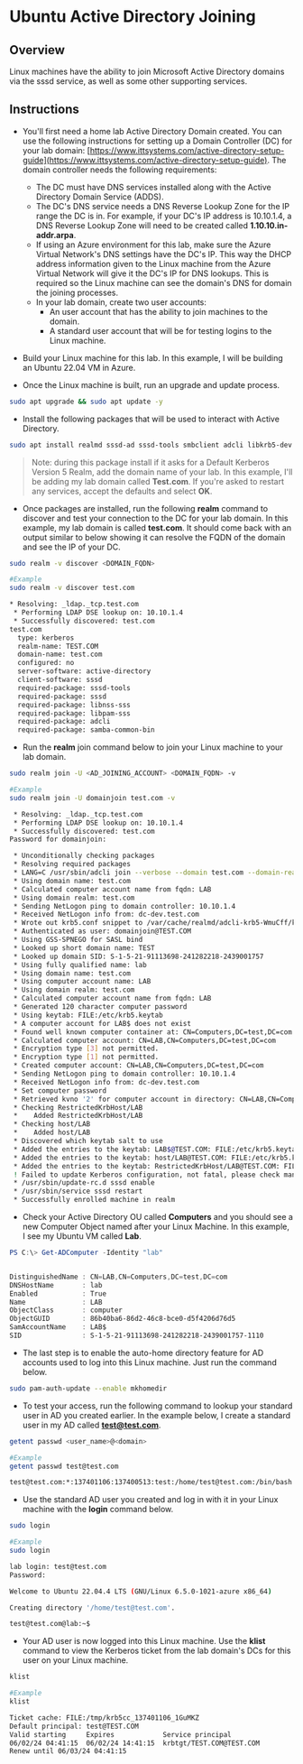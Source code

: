 # Ubuntu Active Directory Joining

## Overview
Linux machines have the ability to join Microsoft Active Directory domains via the sssd service, as well as some other supporting services. 

## Instructions

- You'll first need a home lab Active Directory Domain created. You can use the following instructions for setting up a Domain Controller (DC) for your lab domain: [https://www.ittsystems.com/active-directory-setup-guide](https://www.ittsystems.com/active-directory-setup-guide). The domain controller needs the following requirements:
    - The DC must have DNS services installed along with the Active Directory Domain Service (ADDS). 
    - The DC's DNS service needs a DNS Reverse Lookup Zone for the IP range the DC is in. For example, if your DC's IP address is 10.10.1.4, a DNS Reverse Lookup Zone will need to be created called **1.10.10.in-addr.arpa**.
    - If using an Azure environment for this lab, make sure the Azure Virtual Network's DNS settings have the DC's IP. This way the DHCP address information given to the Linux machine from the Azure Virtual Network will give it the DC's IP for DNS lookups. This is required so the Linux machine can see the domain's DNS for domain the joining processes. 
    - In your lab domain, create two user accounts:
        - An user account that has the ability to join machines to the domain.
        - A standard user account that will be for testing logins to the Linux machine. 

- Build your Linux machine for this lab. In this example, I will be building an Ubuntu 22.04 VM in Azure.

- Once the Linux machine is built, run an upgrade and update process.

```bash
sudo apt upgrade && sudo apt update -y
```

- Install the following packages that will be used to interact with Active Directory.

```bash
sudo apt install realmd sssd-ad sssd-tools smbclient adcli libkrb5-dev krb5-user -y
```

> Note: during this package install if it asks for a Default Kerberos Version 5 Realm, add the domain name of your lab. In this example, I'll be adding my lab domain called **Test.com**. If you're asked to restart any services, accept the defaults and select **OK**.

- Once packages are installed, run the following **realm** command to discover and test your connection to the DC for your lab domain. In this example, my lab domain is called **test.com**. It should come back with an output similar to below showing it can resolve the FQDN of the domain and see the IP of your DC.

```bash
sudo realm -v discover <DOMAIN_FQDN> 
```

```bash
#Example
sudo realm -v discover test.com

* Resolving: _ldap._tcp.test.com
 * Performing LDAP DSE lookup on: 10.10.1.4
 * Successfully discovered: test.com
test.com
  type: kerberos
  realm-name: TEST.COM
  domain-name: test.com
  configured: no
  server-software: active-directory
  client-software: sssd
  required-package: sssd-tools
  required-package: sssd
  required-package: libnss-sss
  required-package: libpam-sss
  required-package: adcli
  required-package: samba-common-bin
```

- Run the **realm** join command below to join your Linux machine to your lab domain. 

```bash
sudo realm join -U <AD_JOINING_ACCOUNT> <DOMAIN_FQDN> -v
```

```bash
#Example
sudo realm join -U domainjoin test.com -v

 * Resolving: _ldap._tcp.test.com
 * Performing LDAP DSE lookup on: 10.10.1.4
 * Successfully discovered: test.com
Password for domainjoin:

 * Unconditionally checking packages
 * Resolving required packages
 * LANG=C /usr/sbin/adcli join --verbose --domain test.com --domain-realm TEST.COM --domain-controller 10.10.1.4 --login-type user --login-user domainjoin --stdin-password
 * Using domain name: test.com
 * Calculated computer account name from fqdn: LAB
 * Using domain realm: test.com
 * Sending NetLogon ping to domain controller: 10.10.1.4
 * Received NetLogon info from: dc-dev.test.com
 * Wrote out krb5.conf snippet to /var/cache/realmd/adcli-krb5-WmuCff/krb5.d/adcli-krb5-conf-KLHN1S
 * Authenticated as user: domainjoin@TEST.COM
 * Using GSS-SPNEGO for SASL bind
 * Looked up short domain name: TEST
 * Looked up domain SID: S-1-5-21-91113698-241282218-2439001757
 * Using fully qualified name: lab
 * Using domain name: test.com
 * Using computer account name: LAB
 * Using domain realm: test.com
 * Calculated computer account name from fqdn: LAB
 * Generated 120 character computer password
 * Using keytab: FILE:/etc/krb5.keytab
 * A computer account for LAB$ does not exist
 * Found well known computer container at: CN=Computers,DC=test,DC=com
 * Calculated computer account: CN=LAB,CN=Computers,DC=test,DC=com
 * Encryption type [3] not permitted.
 * Encryption type [1] not permitted.
 * Created computer account: CN=LAB,CN=Computers,DC=test,DC=com
 * Sending NetLogon ping to domain controller: 10.10.1.4
 * Received NetLogon info from: dc-dev.test.com
 * Set computer password
 * Retrieved kvno '2' for computer account in directory: CN=LAB,CN=Computers,DC=test,DC=com
 * Checking RestrictedKrbHost/LAB
 *    Added RestrictedKrbHost/LAB
 * Checking host/LAB
 *    Added host/LAB
 * Discovered which keytab salt to use
 * Added the entries to the keytab: LAB$@TEST.COM: FILE:/etc/krb5.keytab
 * Added the entries to the keytab: host/LAB@TEST.COM: FILE:/etc/krb5.keytab
 * Added the entries to the keytab: RestrictedKrbHost/LAB@TEST.COM: FILE:/etc/krb5.keytab
 ! Failed to update Kerberos configuration, not fatal, please check manually: Setting attribute standard::type not supported
 * /usr/sbin/update-rc.d sssd enable
 * /usr/sbin/service sssd restart
 * Successfully enrolled machine in realm
```

- Check your Active Directory OU called **Computers** and you should see a new Computer Object named after your Linux Machine. In this example, I see my Ubuntu VM called **Lab**.

```powershell
PS C:\> Get-ADComputer -Identity "lab"


DistinguishedName : CN=LAB,CN=Computers,DC=test,DC=com
DNSHostName       : lab
Enabled           : True
Name              : LAB
ObjectClass       : computer
ObjectGUID        : 86b40ba6-86d2-46c8-bce0-d5f4206d76d5
SamAccountName    : LAB$
SID               : S-1-5-21-91113698-241282218-2439001757-1110
```

- The last step is to enable the auto-home directory feature for AD accounts used to log into this Linux machine. Just run the command below.

```bash
sudo pam-auth-update --enable mkhomedir
```

- To test your access, run the following command to lookup your standard user in AD you created earlier. In the example below, I create a standard user in my AD called **test@test.com**.

```bash
getent passwd <user_name>@<domain>
```

```bash
#Example
getent passwd test@test.com

test@test.com:*:137401106:137400513:test:/home/test@test.com:/bin/bash
```

- Use the standard AD user you created and log in with it in your Linux machine with the **login** command below. 

```bash
sudo login
```

```bash
#Example
sudo login

lab login: test@test.com
Password:

Welcome to Ubuntu 22.04.4 LTS (GNU/Linux 6.5.0-1021-azure x86_64)

Creating directory '/home/test@test.com'.

test@test.com@lab:~$
```

- Your AD user is now logged into this Linux machine. Use the **klist** command to view the Kerberos ticket from the lab domain's DCs for this user on your Linux machine. 

```bash
klist
```

```bash
#Example
klist

Ticket cache: FILE:/tmp/krb5cc_137401106_1GuMKZ
Default principal: test@TEST.COM
Valid starting     Expires            Service principal
06/02/24 04:41:15  06/02/24 14:41:15  krbtgt/TEST.COM@TEST.COM
Renew until 06/03/24 04:41:15
```

